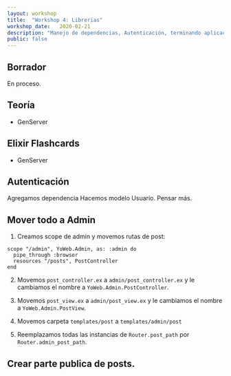 ```yaml
---
layout: workshop
title:  "Workshop 4: Librerias"
workshop_date:   2020-02-21
description: "Manejo de dependencias, Autenticación, terminando aplicación, releases."
public: false
---
```


## Borrador
En proceso.

## Teoría
* GenServer

## Elixir Flashcards
* GenServer

## Autenticación
Agregamos dependencia
Hacemos modelo Usuario.
Pensar más.


## Mover todo a Admin

1. Creamos scope de admin y movemos rutas de post:
```
scope "/admin", YoWeb.Admin, as: :admin do
  pipe_through :browser
  resources "/posts", PostController
end
```

2. Movemos `post_controller.ex` a `admin/post_controller.ex` y le cambiamos el nombre a `YoWeb.Admin.PostController`.

3. Movemos `post_view.ex` a `admin/post_view.ex` y le cambiamos el nombre a `YoWeb.Admin.PostView`.

4. Movemos carpeta `templates/post` a `templates/admin/post`

5. Reemplazamos todas las instancias de `Router.post_path` por `Router.admin_post_path`.


## Crear parte publica de posts.

